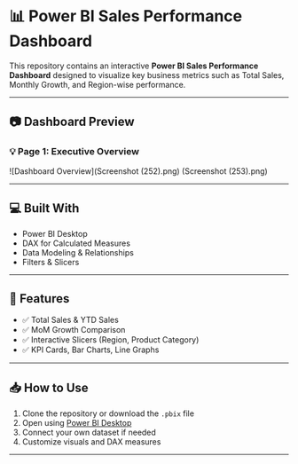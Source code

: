 # 📊 Power BI Sales Performance Dashboard

This repository contains an interactive **Power BI Sales Performance Dashboard** designed to visualize key business metrics such as Total Sales, Monthly Growth, and Region-wise performance.

---

## 📷 Dashboard Preview

### 💡 Page 1: Executive Overview  
![Dashboard Overview](Screenshot (252).png)
(Screenshot (253).png)

---

## 💻 Built With

- Power BI Desktop
- DAX for Calculated Measures
- Data Modeling & Relationships
- Filters & Slicers

---

## 🚀 Features

- ✅ Total Sales & YTD Sales
- ✅ MoM Growth Comparison
- ✅ Interactive Slicers (Region, Product Category)
- ✅ KPI Cards, Bar Charts, Line Graphs

---

## 📥 How to Use

1. Clone the repository or download the `.pbix` file  
2. Open using [Power BI Desktop](https://powerbi.microsoft.com/en-us/desktop/)
3. Connect your own dataset if needed
4. Customize visuals and DAX measures

---

